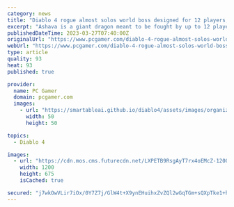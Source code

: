 ```yaml
---
category: news
title: "Diablo 4 rogue almost solos world boss designed for 12 players, and would have if a necromancer didn't nick in and steal the kill at 1% HP"
excerpt: "Ashava is a giant dragon meant to be fought by up to 12 players, and does scale slightly depending on party composition, but one thing it is not meant to do is be solo'd. Naturally that's all that the ..."
publishedDateTime: 2023-03-27T07:40:00Z
originalUrl: "https://www.pcgamer.com/diablo-4-rogue-almost-solos-world-boss-designed-for-12-players-and-would-have-if-a-necromancer-didnt-nick-in-and-steal-the-kill-at-1-hp/"
webUrl: "https://www.pcgamer.com/diablo-4-rogue-almost-solos-world-boss-designed-for-12-players-and-would-have-if-a-necromancer-didnt-nick-in-and-steal-the-kill-at-1-hp/"
type: article
quality: 93
heat: 93
published: true

provider:
  name: PC Gamer
  domain: pcgamer.com
  images:
    - url: "https://smartableai.github.io/diablo4/assets/images/organizations/pcgamer.com-50x50.jpg"
      width: 50
      height: 50

topics:
  - Diablo 4

images:
  - url: "https://cdn.mos.cms.futurecdn.net/LXPETB9RsgAyT7rx4oEMcZ-1200-80.jpg"
    width: 1200
    height: 675
    isCached: true

secured: "j7wkOwVLir7iOx/0Y7Z7j/GlW4t+X9ynEHuihxZvZQl2wGqTGm+sQXpTke1+hpysn7cubGP2xx8r6yQmLhTtpGhBoeHW1NXBYduUtUytrH8DKk48q4N/c77KBfsUgp1VbHp45ZDufqEWOx2+sgCHJ5k+jn4uESxQYt8OpD4V5rS5CpqPwOpSVCtTp5z5zDlCrdgih/HZ2FpDsYAplv1E6h6Elga1EAAlSjLDlHR60rg79Mdu+KOaVVTIk2NQgwj4olIcy9ajzVIae+c+Oje1F5RZB33vDqmze8DBrfvzoLmkO/GyjKPDwz34DnAjRnp+yVhduaNRlJ6LBKbTwkNaL9vU4+6s/cTMjHQysxJ2Dss=;vLjUi2T/xTb1SvUhs8zvtQ=="
---
```


